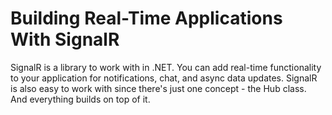 # Building Real-Time Applications With SignalR

SignalR is a library to work with in .NET. You can add real-time functionality to your application for notifications, chat, and async data updates. SignalR is also easy to work with since there's just one concept - the Hub class. And everything builds on top of it.
